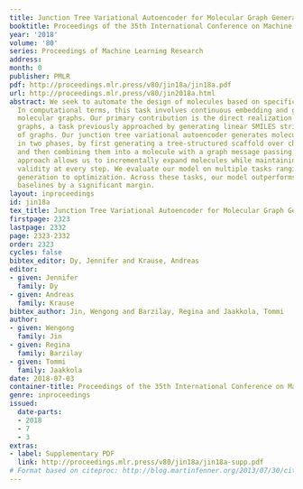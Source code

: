 ```yaml
---
title: Junction Tree Variational Autoencoder for Molecular Graph Generation
booktitle: Proceedings of the 35th International Conference on Machine Learning
year: '2018'
volume: '80'
series: Proceedings of Machine Learning Research
address: 
month: 0
publisher: PMLR
pdf: http://proceedings.mlr.press/v80/jin18a/jin18a.pdf
url: http://proceedings.mlr.press/v80/jin2018a.html
abstract: We seek to automate the design of molecules based on specific chemical properties.
  In computational terms, this task involves continuous embedding and generation of
  molecular graphs. Our primary contribution is the direct realization of molecular
  graphs, a task previously approached by generating linear SMILES strings instead
  of graphs. Our junction tree variational autoencoder generates molecular graphs
  in two phases, by first generating a tree-structured scaffold over chemical substructures,
  and then combining them into a molecule with a graph message passing network. This
  approach allows us to incrementally expand molecules while maintaining chemical
  validity at every step. We evaluate our model on multiple tasks ranging from molecular
  generation to optimization. Across these tasks, our model outperforms previous state-of-the-art
  baselines by a significant margin.
layout: inproceedings
id: jin18a
tex_title: Junction Tree Variational Autoencoder for Molecular Graph Generation
firstpage: 2323
lastpage: 2332
page: 2323-2332
order: 2323
cycles: false
bibtex_editor: Dy, Jennifer and Krause, Andreas
editor:
- given: Jennifer
  family: Dy
- given: Andreas
  family: Krause
bibtex_author: Jin, Wengong and Barzilay, Regina and Jaakkola, Tommi
author:
- given: Wengong
  family: Jin
- given: Regina
  family: Barzilay
- given: Tommi
  family: Jaakkola
date: 2018-07-03
container-title: Proceedings of the 35th International Conference on Machine Learning
genre: inproceedings
issued:
  date-parts:
  - 2018
  - 7
  - 3
extras:
- label: Supplementary PDF
  link: http://proceedings.mlr.press/v80/jin18a/jin18a-supp.pdf
# Format based on citeproc: http://blog.martinfenner.org/2013/07/30/citeproc-yaml-for-bibliographies/
---
```

